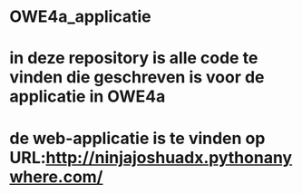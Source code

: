 # OWE4a_applicatie
# in deze repository is alle code te vinden die geschreven is voor de applicatie in OWE4a
# de web-applicatie is te vinden op URL:http://ninjajoshuadx.pythonanywhere.com/
